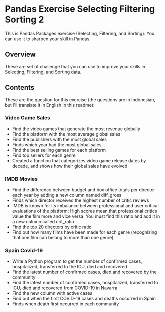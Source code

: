 # Pandas Exercise Selecting Filtering Sorting 2
This is Pandas Packages exercise (Selecting, Filtering, and Sorting). You can use it to sharpen your skill in Pandas.

## Overview
These are set of challenge that you can use to improve your skills in Selecting, Filtering, and Sorting data.

## Contents
These are the question for this exercise (the questions are in Indonesian, but i'll translate it in English in this readme):

### Video Game Sales
* Find the video games that generate the most revenue globally
* Find the platform with the most average global sales
* Find the publishers with the most global sales
* Finds which year had the most global sales
* Find the best selling games for each platform
* Find top sellers for each genre
* Created a function that categorizes video game release dates by decade, and shows how their global sales have evolved

### IMDB Movies
* Find the difference between budget and box office totals per director each year by adding a new column named diff_gross
* Finds which director received the highest number of critic reviews
* IMDB is known for its imbalance between professional and user critical evaluations of the platform; High scores mean that professional critics value the film more and vice versa. You must find this ratio and add it in a new column called crit_ratio
* Find the top 20 directors by critic ratio
* Find out how many films have been made for each genre (recognizing that one film can belong to more than one genre)

### Spain Covid-19
* Write a Python program to get the number of confirmed cases, hospitalized, transferred to the ICU, died and recovered
* Find the latest number of confirmed cases, died and recovered by the community
* Find the latest number of confirmed cases, hospitalized, transferred to ICU, died and recovered from COVID-19 in Navarra
* Find the new column with active cases
* Find out when the first COVID-19 cases and deaths occurred in Spain
* Finds when death first occurred in each community
